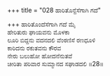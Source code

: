 +++
title = "028 ಹಾರಿತೊನ್ದೆಸೆಗಾಗಿ ಗದೆ"

+++
ಹಾರಿತೊಂದೆಸೆಗಾಗಿ ಗದೆ ಮೈ  
ಹೇರಿತುರು ಘಾಯವನು ಮೊಳಕಾ  
ಲೂರಿ ಬಿದ್ದನು ವದನದಲಿ ವೆಂಠಣಿಸೆ ರಣಧೂಳಿ  
ಕಾರಿದನು ರಕುತವನು ಕೌರವ  
ನೇರು ಬಲುಹೋ ಹೋದನೆನುತವೆ  
ಚೀರಿತಾ ಪರಿವಾರ ಸುಮ್ಮಾನದ ಸಘಾಡದಲಿ     ॥28॥